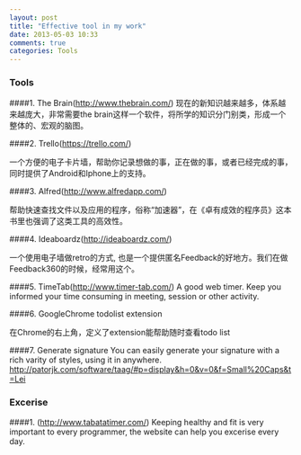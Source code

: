 ```yaml
---
layout: post
title: "Effective tool in my work"
date: 2013-05-03 10:33
comments: true
categories: Tools
---
```


### Tools
####1. The Brain(http://www.thebrain.com/)
  现在的新知识越来越多，体系越来越庞大，非常需要the brain这样一个软件，将所学的知识分门别类，形成一个整体的、宏观的脑图。

####2. Trello(https://trello.com/)

  一个方便的电子卡片墙，帮助你记录想做的事，正在做的事，或者已经完成的事，同时提供了Android和Iphone上的支持。

<!--More-->
####3. Alfred(http://www.alfredapp.com/)

  帮助快速查找文件以及应用的程序，俗称“加速器”，在《卓有成效的程序员》这本书里也强调了这类工具的高效性。

####4. Ideaboardz(http://ideaboardz.com/)

  一个使用电子墙做retro的方式, 也是一个提供匿名Feedback的好地方。我们在做Feedback360的时候，经常用这个。
  
####5. TimeTab(http://www.timer-tab.com/)
  A good web timer. Keep you informed your time consuming in meeting, session or other activity.
  

####6. GoogleChrome todolist extension

  在Chrome的右上角，定义了extension能帮助随时查看todo list

####7. Generate signature
  You can easily generate your signature with a rich varity of styles, using it in anywhere.
  http://patorjk.com/software/taag/#p=display&h=0&v=0&f=Small%20Caps&t=Lei 

### Excerise
####1. (http://www.tabatatimer.com/)
  Keeping healthy and fit is very important to every programmer, the website can help you excerise every day.



